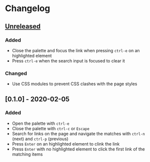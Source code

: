 # Changelog

## [Unreleased]
### Added
- Close the palette and focus the link when pressing `ctrl-e` on an highlighted element
- Press `ctrl-e` when the search input is focused to clear it

### Changed
- Use CSS modules to prevent CSS clashes with the page styles

## [0.1.0] - 2020-02-05
### Added
- Open the palette with `ctrl-e`
- Close the palette with `ctrl-c` or `Escape`
- Search for links on the page and navigate the matches with `ctrl-n` (next) and `ctrl-p` (previous)
- Press `Enter` on an highlighted element to clink the link
- Press `Enter` with no highlighted element to click the first link of the matching items

[Unreleased]: https://github.com/krzystof/accessible/compare/v0.1.0...HEAD
[0.1]: https://github.com/krzystof/accessible/releases/tag/v0.1.0
